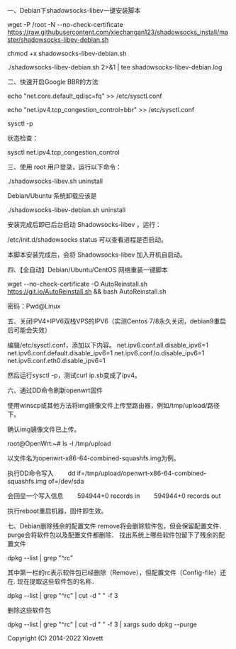 一、Debian下shadowsocks-libev一键安装脚本

wget -P /root -N --no-check-certificate https://raw.githubusercontent.com/xiechangan123/shadowsocks_install/master/shadowsocks-libev-debian.sh

chmod +x shadowsocks-libev-debian.sh

./shadowsocks-libev-debian.sh 2>&1 | tee shadowsocks-libev-debian.log

二、快速开启Google BBR的方法

echo "net.core.default_qdisc=fq" >> /etc/sysctl.conf

echo "net.ipv4.tcp_congestion_control=bbr" >> /etc/sysctl.conf

sysctl -p

状态检查：

sysctl net.ipv4.tcp_congestion_control

三、使用 root 用户登录，运行以下命令：

./shadowsocks-libev.sh uninstall

Debian/Ubuntu 系统卸载应该是

./shadowsocks-libev-debian.sh uninstall

安装完成后即已后台启动 Shadowsocks-libev ，运行：

/etc/init.d/shadowsocks status 可以查看进程是否启动。

本脚本安装完成后，会将 Shadowsocks-libev 加入开机自启动。

四、【全自动】Debian/Ubuntu/CentOS 网络重装一键脚本

wget --no-check-certificate -O AutoReinstall.sh https://git.io/AutoReinstall.sh && bash AutoReinstall.sh

密码：Pwd@Linux

五、关闭IPV4+IPV6双栈VPS的IPV6（实测Centos 7/8永久关闭，debian9重启后可能会失效）

编辑/etc/sysctl.conf，添加以下内容。
net.ipv6.conf.all.disable_ipv6=1
net.ipv6.conf.default.disable_ipv6=1
net.ipv6.conf.lo.disable_ipv6=1
net.ipv6.conf.eth0.disable_ipv6=1

然后运行sysctl -p，测试curl ip.sb变成了ipv4。

六、通过DD命令刷新openwrt固件

使用winscp或其他方法将img镜像文件上传至路由器，例如/tmp/upload/路径下。

确认img镜像文件已上传。

root@OpenWrt:~# ls -l /tmp/upload

以文件名为openwrt-x86-64-combined-squashfs.img为例。

执行DD命令写入
　　dd if=/tmp/upload/openwrt-x86-64-combined-squashfs.img of=/dev/sda
  
会回显一个写入信息
　　594944+0 records in
　　594944+0 records out
  
执行reboot重启机器，固件即生效。

七、Debian删除残余的配置文件
remove将会删除软件包，但会保留配置文件．purge会将软件包以及配置文件都删除．
找出系统上哪些软件包留下了残余的配置文件

dpkg --list | grep "^rc"

其中第一栏的rc表示软件包已经删除（Remove），但配置文件（Config-file）还在. 现在提取这些软件包的名称．

dpkg --list | grep "^rc" | cut -d " " -f 3

删除这些软件包

dpkg --list | grep "^rc" | cut -d " " -f 3 | xargs sudo dpkg --purge

Copyright (C) 2014-2022 Xlovett
